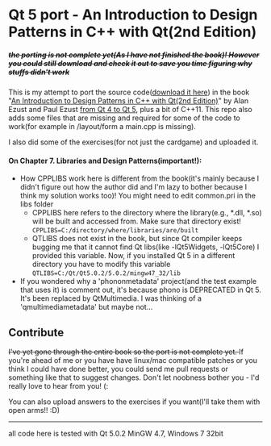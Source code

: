 Qt 5 port - An Introduction to Design Patterns in C++ with Qt(2nd Edition)
=========

##### <del> the porting is not complete yet(As I have not finished the book)! However you could still download and check it out to save you time figuring why stuffs didn't work </del>

This is my attempt to port the source code([download it here](http://www.ics.com/designpatterns/dist/src.tar.gz
)) in the book "[An Introduction to Design Patterns in C++ with Qt(2nd Edition)](http://www.amazon.com/Introduction-Patterns-Prentice-Software-Development/dp/0132826453/)" by Alan Ezust and Paul Ezust [from Qt 4 to Qt 5](http://qt-project.org/wiki/Transition_from_Qt_4.x_to_Qt5), plus a bit of C++11. This repo also adds some files that are missing and required for some of the code to work(for example in /layout/form a main.cpp is missing).

I also did some of the exercises(for not just the cardgame) and uploaded it.

#### On Chapter 7. Libraries and Design Patterns(important!):
* How CPPLIBS work here is different from the book(it's mainly because I didn't figure out how the author did and I'm lazy to bother because I think my solution works too)! You might need to edit common.pri in the libs folder 
   - CPPLIBS here refers to the directory where the library(e.g., *.dll, *.so) will be built and accessed from. Make sure that directory exist! `CPPLIBS=C:/directory/where/libraries/are/built`
   - QTLIBS does not exist in the book, but since Qt compiler keeps bugging me that it cannot find Qt libs(like -lQt5Widgets, -lQt5Core) I provided this variable. Now, if you installed Qt 5 in a different directory you have to modify this variable `QTLIBS=C:/Qt/Qt5.0.2/5.0.2/mingw47_32/lib`
* If you wondered why a 'phononmetadata' project(and the test example that uses it) is comment out, it's because phono is DEPRECATED in Qt 5. It's been replaced by QtMultimedia. I was thinking of a 'qmultimediametadata' but maybe not...

  
Contribute
-----------

<del> I've yet gone through the entire book so the port is not complete yet. </del> If you're ahead of me or you have have linux/mac compatible patches or you think I could have done better, you could send me pull requests or something like that to suggest changes. Don't let noobness bother you - I'd really love to hear from you! (: 

You can also upload answers to the exercises if you want(I'll take them with open arms!! :D)

----------------------

all code here is tested with Qt 5.0.2 MinGW 4.7, Windows 7 32bit
